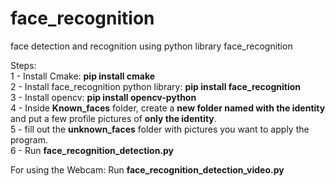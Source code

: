 # face_recognition
face detection and recognition using python library face_recognition

Steps: \
1 - Install Cmake: **pip install cmake**\
2 - Install face_recognition python library: **pip install face_recognition** \
3 - Install opencv: **pip install opencv-python** \
4 - Inside **Known_faces** folder, create a **new folder named with the identity** and put a few profile pictures of **only the identity**. \
5 - fill out the **unknown_faces** folder with pictures you want to apply the program. \
6 - Run **face_recognition_detection.py** 

For using the Webcam:
Run **face_recognition_detection_video.py**
